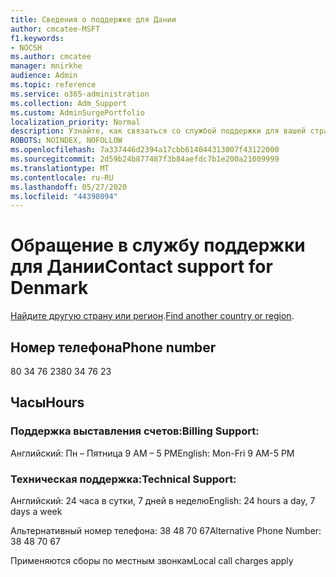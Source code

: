 ```yaml
---
title: Сведения о поддержке для Дании
author: cmcatee-MSFT
f1.keywords:
- NOCSH
ms.author: cmcatee
manager: mnirkhe
audience: Admin
ms.topic: reference
ms.service: o365-administration
ms.collection: Adm_Support
ms.custom: AdminSurgePortfolio
localization_priority: Normal
description: Узнайте, как связаться со службой поддержки для вашей страны или региона.
ROBOTS: NOINDEX, NOFOLLOW
ms.openlocfilehash: 7a337446d2394a17cbb614044313007f43122000
ms.sourcegitcommit: 2d59b24b877487f3b84aefdc7b1e200a21009999
ms.translationtype: MT
ms.contentlocale: ru-RU
ms.lasthandoff: 05/27/2020
ms.locfileid: "44398094"
---
```

# <a name="contact-support-for-denmark"></a><span data-ttu-id="f8bc2-103">Обращение в службу поддержки для Дании</span><span class="sxs-lookup"><span data-stu-id="f8bc2-103">Contact support for Denmark</span></span>

<span data-ttu-id="f8bc2-104">[Найдите другую страну или регион](../contact-support-for-business-products.md).</span><span class="sxs-lookup"><span data-stu-id="f8bc2-104">[Find another country or region](../contact-support-for-business-products.md).</span></span>

## <a name="phone-number"></a><span data-ttu-id="f8bc2-105">Номер телефона</span><span class="sxs-lookup"><span data-stu-id="f8bc2-105">Phone number</span></span>
<span data-ttu-id="f8bc2-106">80 34 76 23</span><span class="sxs-lookup"><span data-stu-id="f8bc2-106">80 34 76 23</span></span>

## <a name="hours"></a><span data-ttu-id="f8bc2-107">Часы</span><span class="sxs-lookup"><span data-stu-id="f8bc2-107">Hours</span></span>
### <a name="billing-support"></a><span data-ttu-id="f8bc2-108">Поддержка выставления счетов:</span><span class="sxs-lookup"><span data-stu-id="f8bc2-108">Billing Support:</span></span>

<span data-ttu-id="f8bc2-109">Английский: Пн – Пятница 9 AM – 5 PM</span><span class="sxs-lookup"><span data-stu-id="f8bc2-109">English: Mon-Fri 9 AM-5 PM</span></span>

### <a name="technical-support"></a><span data-ttu-id="f8bc2-110">Техническая поддержка:</span><span class="sxs-lookup"><span data-stu-id="f8bc2-110">Technical Support:</span></span>

<span data-ttu-id="f8bc2-111">Английский: 24 часа в сутки, 7 дней в неделю</span><span class="sxs-lookup"><span data-stu-id="f8bc2-111">English: 24 hours a day, 7 days a week</span></span>

<span data-ttu-id="f8bc2-112">Альтернативный номер телефона: 38 48 70 67</span><span class="sxs-lookup"><span data-stu-id="f8bc2-112">Alternative Phone Number: 38 48 70 67</span></span>

<span data-ttu-id="f8bc2-113">Применяются сборы по местным звонкам</span><span class="sxs-lookup"><span data-stu-id="f8bc2-113">Local call charges apply</span></span>
